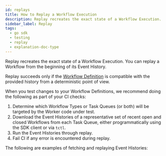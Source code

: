```yaml
---
id: replays
title: How to Replay a Workflow Execution
description: Replay recreates the exact state of a Workflow Execution.
sidebar_label: Replay
tags:
  - go sdk
  - testing
  - replay
  - explanation-doc-type
---
```


Replay recreates the exact state of a Workflow Execution.
You can replay a Workflow from the beginning of its Event History.

Replay succeeds only if the [Workflow Definition](/concepts/what-is-a-workflow-definition) is compatible with the provided history from a deterministic point of view.

When you test changes to your Workflow Definitions, we recommend doing the following as part of your CI checks:

1. Determine which Workflow Types or Task Queues (or both) will be targeted by the Worker code under test.
2. Download the Event Histories of a representative set of recent open and closed Workflows from each Task Queue, either programmatically using the SDK client or via `tctl`.
3. Run the Event Histories through replay.
4. Fail CI if any error is encountered during replay.

The following are examples of fetching and replaying Event Histories:
